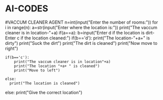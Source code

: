 # AI-CODES
#VACCUM CLEANER AGENT
n=int(input("Enter the number of rooms:"))
for i in range(n):
  a=str(input("Enter where the location is:"))
  print("The vaccum cleaner is in location-"+a)
  if(a==a):
    b=input("Enter d if the location is dirt- Enter c if the location cleaned:")
    if(b=='d'):
      print("The location-"+a+" is dirty")
      print("Suck the dirt")
      print("The dirt is cleaned")
      print("Now move to right")
    
    if(b=='c'):
        print("The vaccum cleaner is in location"+a)
        print("The location "+a+ " is cleaned")
        print("Move to left")

    else:
      print("The location is cleaned")
  else:
    print("Give the correct location")


